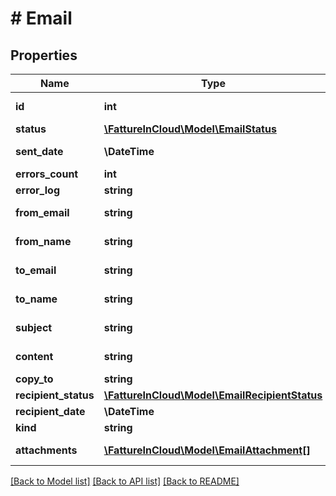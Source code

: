 # # Email

## Properties

Name | Type | Description | Notes
------------ | ------------- | ------------- | -------------
**id** | **int** | Email unique identifier. | [optional]
**status** | [**\FattureInCloud\Model\EmailStatus**](EmailStatus.md) |  | [optional]
**sent_date** | **\DateTime** | Email sent date. | [optional]
**errors_count** | **int** | Errors count. | [optional]
**error_log** | **string** | Error log. | [optional]
**from_email** | **string** | Sender email. | [optional]
**from_name** | **string** | Sender name. | [optional]
**to_email** | **string** | Recipient email. | [optional]
**to_name** | **string** | Receipient email. | [optional]
**subject** | **string** | Email subject. | [optional]
**content** | **string** | Email content. | [optional]
**copy_to** | **string** |  | [optional]
**recipient_status** | [**\FattureInCloud\Model\EmailRecipientStatus**](EmailRecipientStatus.md) |  | [optional]
**recipient_date** | **\DateTime** |  | [optional]
**kind** | **string** | Email kind. | [optional]
**attachments** | [**\FattureInCloud\Model\EmailAttachment[]**](EmailAttachment.md) | Email attachments. | [optional]

[[Back to Model list]](../../README.md#models) [[Back to API list]](../../README.md#endpoints) [[Back to README]](../../README.md)
